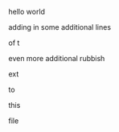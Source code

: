 hello world


adding in some additional lines 


of t


even more additional rubbish

ext



to


this


file

